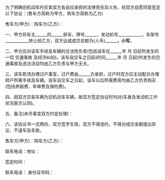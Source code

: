 
 


为了明确旧机动车时买卖双方各自应承担的法律责任及义务，经双方自愿同意签定以下协议：(售车方简称为甲方，购车方简称为乙方)


售车方(甲方)：购车方(乙方)：


一、甲方将车主______的______轿车，牌号______，发动机号____________，车架号____________转让给乙方，双方达成成交总额为(人币)____________，小写______。


二、甲方应对该车手续及车辆的合法性负责(包括该车在______年 月 日前所发生的一切
交通事故
及经济纠纷)。该车自交车之日起(时间______年 月 日起)所发生的交通事故及违法活动均由乙方负责与甲方无关。


三、该车若须办理过户事宜，过户费由______方承担，过户时双方应主动配合办理转户所需手续及车辆。该车自交车之日起，该车以后所需费用均由乙方负责购买(包括养路费、年审费及保险费)。


四、因双方交易车辆为旧机动车车辆，故双方签定协议时均对(车身及发动机工作状况表示认同)。


五、备注(未尽事宜双方约定处理)：


六、该协议书一式两份，双方签字生效，双方不得违约，不得对成交金额提出异议，不退车及车款。


售车方(甲方)：购车方(乙方)：


联系电话：地址：


签定时间：


联系电话： 身份证号码：




 


 

 
 
 
 
 
  


  
 

  


  


  
 
 
 
 

